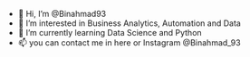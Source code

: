 - 👋 Hi, I’m @Binahmad93
- 👀 I’m interested in Business Analytics, Automation and Data
- 🌱 I’m currently learning Data Science and Python
- 📫 you can contact me in here or Instagram @Binahmad_93



<!---
Binahmad93/Binahmad93 is a ✨ special ✨ repository because its `README.md` (this file) appears on your GitHub profile.
You can click the Preview link to take a look at your changes.
--->
